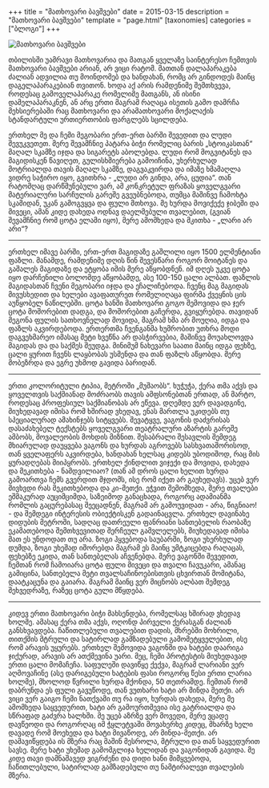 +++
title = "მათხოვარი ბავშვები"
date = 2015-03-15
description = "მათხოვარი ბავშვები"
template = "page.html"
[taxonomies]
categories = ["ბლოგი"]
+++


<div class="image-half">
    <img src="/images/beggars.jpg" alt="მათხოვარი ბავშვები">
</div>

თბილისში უამრავი მათხოვარია და მათგან ყველაზე საინტერესო ჩემთვის მათხოვარი ბავშვები არიან, არ ვიცი რატომ. მათთან დალაპარაკება ძალიან ადვილია თუ მოინდომებ და ხანდახან, რომც არ გინდოდეს მაინც დაგელაპარაკებიან თვითონ. ხოდა აქ არის რამდენიმე შემთხვევა, როდესაც გამოველაპარაკე რომელიმე მათგანს, ან ისინი დამელაპარაკნენ, ან არც ერთი მაგრამ რაღაცა ისეთის გამო დამრჩა მეხსიერებაში რაც მათხოვარი და არამათხოვარი მოქალაქის სტანდარტული ურთიერთობის ფარგლებს სცილდება.

ერთხელ მე და ჩემი მეგობარი ერთ-ერთ ბარში შევედით და ლუდი შევუკვეთეთ. მერე შევამჩნიე პატარა ბიჭი რომელიც ბარის „სტოიკასთან“ მაღალ სკამზე იჯდა და სიგარეტს აბოლებდა. ლუდი რომ მოგვიტანეს და მაგიდისკენ წავიღეთ, გულისხმიერება გამოიჩინა, უხერხულად მოტრიალდა თავის მაღალ სკამზე, დაგვაკვირდა და იმაზე ხმამაღლა ვიდრე საჭირო იყო, გვითხრა - „ლუდი არ გინდა, არა, ცუდია“. თან რატომღაც დარწმუნებული ვარ, ამ კონკრეტულ ფრაზას ყოველგვარი მატერიალური სარჩულის გარეშე გვეუბნებოდა, თუმცა მაშინვე ჩამოხტა სკამიდან, უკან გამოგვყვა და ფული მთხოვა. მე ხურდა მოვიქექე ჯიბეში და მივეცი, ამან კიდე დახედა ოდნავ დაელმებული თვალებით, (გვიან შევამჩნიე რომ ცოტა ელამი იყო), მერე ამომხედა და მკითხა - „ლარი არ არი“?

***

ერთხელ იმავე ბარში, ერთ-ერთ მაგიდაზე გაშლილი იყო 1500 ელმენტიანი ფაზლი. მანამდე, რამდენიმე დღის წინ შევესწარი როგორ მოიტანეს და გაშალეს მაგიდაზე და ეტყობა იმის მერე აწყობდნენ. იმ დღეს უკვე ცოტა იყო დარჩენილი ბოლომდე აწყობამდე, ასე 100-150 ცალი ალბათ. ფაზლის მაგიდასთან ჩვენი მეგობარი იჯდა და ეჩალიჩებოდა. ჩვენც მაგ მაგიდას მივუსხედით და ხელები ავაფათურეთ რომელიღაცა ფირმა ქვეყნის ცის აუწყობელ ნაწილებში. ცოტა ხანში მათხოვარი გოგო შემოვიდა და ჯერ ცოტა მოშორებით დადგა, და მოშორებით გაჩერდა, გვიყურებდა. თავიდან მეგონა ფულის სათხოვნელად მოვიდა, მაგრამ ხმა არ მოუღია, იდგა და ფაზლს აკვირდებოდა. ერთერთმა ჩვენგანმა ხუმრობით უთხრა მოდი დაგვეხმარეო იმასაც მეტი ხვეწნა არ დასჭირვებია, მაშინვე მოუახლოვდა მაგიდას და და საქმეს შეუდგა. მინიმუმ ნახევარი საათი მაინც იდგა ფეხზე, ცალი ყურით ჩვენს ლაყბობას უსმენდა და თან ფაზლს აწყობდა. მერე მობეზრდა და ეგრე უხმოდ გავიდა ბარიდან.

---

ერთი კოლორიტული ტიპია, მეტროში „მუშაობს“. ხუჭუჭა, ქერა თმა აქვს და ყოველთვის საქმიანად მოძრაობს თავის ამფსონებთან ერთად, ან მარტო, როდესაც პროფესიულ საქმიანობას არ ეწევა. დღემდე ვერ დავადგინე, მიუხედავად იმისა რომ ხშირად ვხედავ, ენას მართლა უკიდებს თუ სპეციალურად ამახინჯებს სიტყვებს. შევატყვე, ვაგონის დაძვრისას დასაძახებელ ტექსტებს ყოველგვარი თეატრალური აზარტის გარეშე ამბობს, მოვალეობის მოხდის მიზნით. შესაბრალი შესავლის შემდეგ მხიარულად დაუყვება ვაგონს და ხურდას აგროვებს სასხვათაშორისოდ, თან ყველაფერს აკვირდება, ხანდახან ხელსაც კიდებს უბოდიშოდ, რაც მის ყურადღებას მიიპყრობს. ერთხელ ქინდლით ვიჯექი და მოვიდა, დახედა და მეკითხება - ნამდვილიაო? (თან ამ დროს ცალი ხელით ხურდა გამოართვა ჩემს გვერდით მჯდომს, ისე რომ იქეთ არ გაუხედავს). უცებ ვერ მივხვდი რას მეკითხებოდა და კი-მეთქი. ეჭვით შემომხედა, მერე თვალები ეშმაკურად აუციმციმდა, საზეიმოდ განაცხადა, როგორც ადამიანმა რომლის გაცურებასაც შეეცადნენ, მაგრამ არ გამოუვიდათ - არა, წიგნიაო! - და შემდეგი ინტერესის ობიექტისკენ გადაინაცვლა.
ერთხელ დავინახე დიდუბის მეტროში, სადღაც დათრეული ფანრიანი სანთებელის რაობაზე ეკამათებოდა შემთხვევითად შერჩეულ გამვლელებს, მიუხედავად იმისა მათ ეს უნდოდათ თუ არა. ზოგი ჰყვებოდა საუბარში, ზოგი უხერხულად დუმდა, ზოგი უხეშად იშორებდა მაგრამ ეს მაინც უმტკიცებდა რაღაცას,  ფეხებზე ეკიდა, თან სანთებელას აჩვენებდა. მერე ვაგონში შევედით, ჩემთან რომ ჩამოიარა ცოტა ფული მივეცი და თვალი ჩავუკარი, ამანაც გამიცინა, სანთებელა მეტი თვალსაჩინოებისთვის ცხვირთან მომიტანა, დაატკაცუნა და გაიარა. მაგრამ მაინც ვერ მიცნობს ალბათ შემდეგ შეხვედრაზე, რაზეც ცოტა გული მწყდება.
    
---

კიდევ ერთი მათხოვარი ბიჭი მახსენდება, რომელსაც ხშირად ვხედავ ხოლმე. ამასაც ქერა თმა აქვს, ოღონდ პირველი ქერასგან ძალიან განსხვავდება. ჩაწითლებული თვალებით დადის, მხრებში მოხრილი, თითქმის მტრული და სატირლად გამზადებული გამომეტყველებით, ისე რომ არავის უყურებს. ერთხელ შემოვიდა ვაგონში და ხატები დაარიგა ჯიქურად, არავის არ ათქმევინა უარი. მეც, ჩემი პროტესტის მიუხედავად ერთი ცალი მომაჩეჩა. საფულეში დავიწყე ქექვა, მაგრამ ლარიანი ვერ აღმოვაჩინე (ასე დარიგებული ხატების ფასი როგორც წესი ერთი ლარია ხოლმე), მხოლოდ წვრილი ხურდა მქონდა, 50 თეთრამდე. ჩემთან რომ დაბრუნდა ეს ფული გავუწოდე, თან ვუთხარი ხატი არ მინდა მეთქი. არ ვიცი ვერ გაიგო ჩემი ნათქვამი თუ რა იყო, ხურდას დახედა, მერე მე ამომხედა საყვედურით, ხატი არ გამოურთმევია ისე გატრიალდა და სწრაფად გაძვრა ხალხში. მე უცებ აზრზე ვერ მოვედი, მერე ვცადე დავწეოდი და როგორღაც იმ ჭყლეტვაში მოვახერხე კიდეც, მხარზე ხელი დავადე რომ მოეხედა და ხატი მივაწოდე, არ მინდა-მეთქი. არ დამავიწყდება ის მზერა რაც მაშინ მესროლა, მტრული და თან საყვედურით სავსე. მერე ხატი უხეშად გამომგლიჯა ხელიდან და ვაგონიდან გავიდა. მე კიდე თავი დამნაშავედ ვიგრძენი და დიდი ხანი მიმყვებოდა, ჩაწითლებული, სატირლად გამზადებული თუ ნამტირალევი თვალების მზერა.